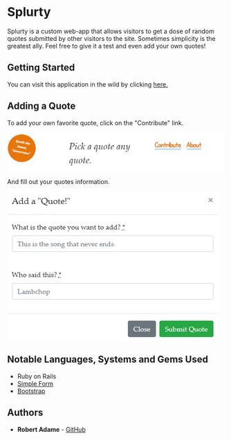 # Splurty

Splurty is a custom web-app that allows visitors to get a dose of random quotes submitted by other visitors to the site. Sometimes simplicity is the greatest ally. Feel free to give it a test and even add your own quotes!

## Getting Started

You can visit this application in the wild by clicking [here.](https://splurty-robert-adame.herokuapp.com/)


## Adding a Quote
To add your own favorite quote, click on the "Contribute" link.

![add](https://github.com/radamejr/splurty/blob/master/app/assets/images/add-quote.png)


And fill out your quotes information.

![add](https://github.com/radamejr/splurty/blob/master/app/assets/images/add-quote2.png)


## Notable Languages, Systems and Gems Used

- Ruby on Rails
- [Simple Form](https://github.com/plataformatec/simple_form)
- [Bootstrap](https://github.com/twbs/bootstrap-rubygem)


## Authors

* **Robert Adame** - [GitHub](https://github.com/radamejr)


